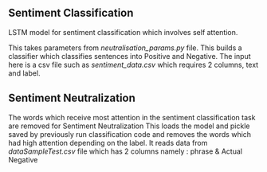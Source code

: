 
## Sentiment Classification ##
LSTM model for sentiment classification which involves self attention.

This takes parameters from *neutralisation_params.py* file. This builds a classifier which classifies sentences into Positive and Negative. The input here is a csv file such as *sentiment_data.csv* which requires 2 columns, text and label.

## Sentiment Neutralization ##
The words which receive most attention in the sentiment classification task are removed for Sentiment Neutralization
This loads the model and pickle saved by previously run classification code and removes the words which had high attention depending on the label. It reads data from *dataSampleTest.csv* file which has 2 columns namely : phrase & Actual Negative
